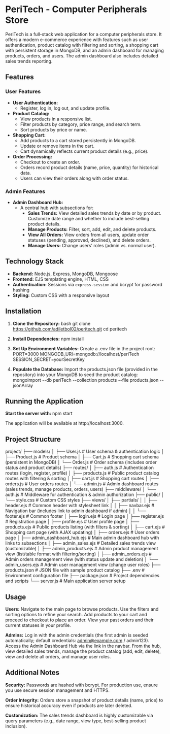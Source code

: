# PeriTech - Computer Peripherals Store

PeriTech is a full-stack web application for a computer peripherals store. It offers a modern e-commerce experience with features such as user authentication, product catalog with filtering and sorting, a shopping cart with persistent storage in MongoDB, and an admin dashboard for managing products, orders, and users. The admin dashboard also includes detailed sales trends reporting.

## Features

### User Features

- **User Authentication:**
  - Register, log in, log out, and update profile.
- **Product Catalog:**
  - View products in a responsive list.
  - Filter products by category, price range, and search term.
  - Sort products by price or name.
- **Shopping Cart:**
  - Add products to a cart stored persistently in MongoDB.
  - Update or remove items in the cart.
  - Cart dynamically reflects current product details (e.g., price).
- **Order Processing:**
  - Checkout to create an order.
  - Orders record product details (name, price, quantity) for historical data.
  - Users can view their orders along with order status.

### Admin Features

- **Admin Dashboard Hub:**
  - A central hub with subsections for:
    - **Sales Trends:** View detailed sales trends by date or by product. Customize date range and whether to include best-selling product details.
    - **Manage Products:** Filter, sort, add, edit, and delete products.
    - **View All Orders:** View orders from all users, update order statuses (pending, approved, declined), and delete orders.
    - **Manage Users:** Change users’ roles (admin vs. normal user).

## Technology Stack

- **Backend:** Node.js, Express, MongoDB, Mongoose
- **Frontend:** EJS templating engine, HTML, CSS
- **Authentication:** Sessions via `express-session` and bcrypt for password hashing
- **Styling:** Custom CSS with a responsive layout

## Installation

1. **Clone the Repository:**
   bash
   git clone https://github.com/adiletbol02/peritech.git
   cd peritech

2. **Install Dependencies:**
   npm install

3. **Set Up Environment Variables:**
   Create a .env file in the project root:
   PORT=3000
   MONGODB_URI=mongodb://localhost/periTech
   SESSION_SECRET=yourSecretKey

4. **Populate the Database:**
   Import the products.json file (provided in the repository) into your MongoDB to seed the product catalog:
   mongoimport --db periTech --collection products --file products.json --jsonArray

## Running the Application

**Start the server with:**
npm start

The application will be available at http://localhost:3000.

## Project Structure

project/
├── models/
│ ├── User.js # User schema & authentication logic
│ ├── Product.js # Product schema
│ ├── Cart.js # Shopping cart schema (persistent in MongoDB)
│ └── Order.js # Order schema (includes order status and product details)
├── routes/
│ ├── auth.js # Authentication routes (login, register, profile)
│ ├── products.js # Public product catalog routes with filtering & sorting
│ ├── cart.js # Shopping cart routes
│ ├── orders.js # User orders routes
│ └── admin.js # Admin dashboard routes (sales trends, manage products, orders, users)
├── middleware/
│ └── auth.js # Middleware for authentication & admin authorization
├── public/
│ └── style.css # Custom CSS styles
├── views/
│ ├── partials/
│ │ ├── header.ejs # Common header with stylesheet link
│ │ ├── navbar.ejs # Navigation bar (includes link to admin dashboard if admin)
│ │ └── footer.ejs # Common footer
│ ├── login.ejs # Login page
│ ├── register.ejs # Registration page
│ ├── profile.ejs # User profile page
│ ├── products.ejs # Public products listing (with filters & sorting)
│ ├── cart.ejs # Shopping cart page (with AJAX updating)
│ ├── orders.ejs # User orders page
│ ├── admin_dashboard_hub.ejs # Main admin dashboard hub with links to subsections
│ ├── admin_sales.ejs # Detailed sales trends view (customizable)
│ ├── admin_products.ejs # Admin product management view (list/table format with filtering/sorting)
│ ├── admin_orders.ejs # Admin orders management view (with status update and deletion)
│ └── admin_users.ejs # Admin user management view (change user roles)
├── products.json # JSON file with sample product catalog
├── .env # Environment configuration file
├── package.json # Project dependencies and scripts
└── server.js # Main application server setup

## Usage

**Users:**
Navigate to the main page to browse products.
Use the filters and sorting options to refine your search.
Add products to your cart and proceed to checkout to place an order.
View your past orders and their current statuses in your profile.

**Admins:**
Log in with the admin credentials (the first admin is seeded automatically; default credentials: admin@example.com / admin123).
Access the Admin Dashboard Hub via the link in the navbar.
From the hub, view detailed sales trends, manage the product catalog (add, edit, delete), view and delete all orders, and manage user roles.

## Additional Notes

**Security:**
Passwords are hashed with bcrypt. For production use, ensure you use secure session management and HTTPS.

**Order Integrity:**
Orders store a snapshot of product details (name, price) to ensure historical accuracy even if products are later deleted.

**Customization:**
The sales trends dashboard is highly customizable via query parameters (e.g., date range, view type, best-selling product inclusion).
